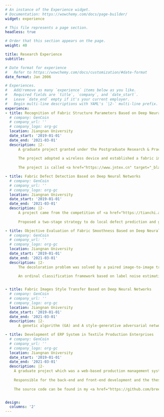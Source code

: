 ```yaml
---
# An instance of the Experience widget.
# Documentation: https://wowchemy.com/docs/page-builder/
widget: experience

# This file represents a page section.
headless: true

# Order that this section appears on the page.
weight: 40

title: Research Experience
subtitle:

# Date format for experience
#   Refer to https://wowchemy.com/docs/customization/#date-format
date_format: Jan 2006

# Experiences.
#   Add/remove as many `experience` items below as you like.
#   Required fields are `title`, `company`, and `date_start`.
#   Leave `date_end` empty if it's your current employer.
#   Begin multi-line descriptions with YAML's `|2-` multi-line prefix.
experience:
- title: Recognition of Fabric Structure Parameters Based on Deep Neural Networks
  # company: GenCoin
  # company_url: ''
  # company_logo: org-gc
  location: Jiangnan University
  date_start: '2019-01-01'
  date_end: '2021-03-01'
  description: |2-
      A graduate project granted under the Postgraduate Research & Practice Innovation of Jiangsu Province 1062050205206039. 
      
      The project adopted a wireless device and established a fabric images dataset with elaborated structure parameters. Presented a multi-task and multi-scale convolutional neural network (MTMSnet) to recognize the fabric density, weaving pattern, reaching under 2% and 10% error respectively.
      
      The project is called <a href="https://www.jntex.cn" target="_blank">"织识"</a>， which is now online. Some of the source can be found in my <a href="https://github.com/breeeak/MTMSnet-initial/tree/master/MTMSnet-dev" target="_blank">"Github"</a>

- title: Fabric Defect Detection Based on Deep Neural Networks
  # company: GenCoin
  # company_url: ''
  # company_logo: org-gc
  location: Jiangnan University
  date_start: '2019-01-01'
  date_end: '2021-03-01'
  description: |2-
      A project came from the competition of <a href="https://tianchi.aliyun.com/competition/entrance/231666/information" target="_blank">Tianchi 2019 Guangdong Intelligent Identification of Cloth Defects</a>.
      
      Proposed a two-stage strategy to do local defect prediction and global defect recognition by using the Inception-VI model and LeNet-5 model, reaching 93.2% accuracy based on our cropped dataset.

- title: Objective Evaluation of Fabric Smoothness Based on Deep Neural Networks
  # company: GenCoin
  # company_url: ''
  # company_logo: org-gc
  location: Jiangnan University
  date_start: '2019-01-01'
  date_end: '2021-03-01'
  description: |2-
      The decoloration problem was solved by a paired image-to-image translation model built by conditional generative adversarial networks (GAN), which is also promising for fabric defect detection and other problems.
      
      An ordinal classification framework based on label noise estimation (OCF-LNE) to objectively evaluate the fabric smoothness appearance degree. In this project, I helped to establish the dataset and the paper can be found in <a href="https://doi.org/10.1109/ACCESS.2019.2959705" target="_blank">https://doi.org/10.1109/ACCESS.2019.2959705</a>


- title: Fabric Images Style Transfer Based on Deep Neural Networks
  # company: GenCoin
  # company_url: ''
  # company_logo: org-gc
  location: Jiangnan University
  date_start: '2019-01-01'
  date_end: '2021-03-01'
  description: |2-
      A genetic algorithm (GA) and A style-generative adversarial networks (StyleGAN) based method was adopted to realize the color transfer of colored spun yarned fabrics. The effect of the fabric images style transfer can be found in my <a href="https://github.com/breeeak/FabricStyleTransfer" target="_blank">GitHub</a>

- title: Development of ERP System in Textile Production Enterprises
  # company: GenCoin
  # company_url: ''
  # company_logo: org-gc
  location: Jiangnan University
  date_start: '2019-01-01'
  date_end: '2021-03-01'
  description: |2-
    A graduate project which was a web-based production management system specially designed for textile production enterprises, which also involved data-collecting devices based on Arduino to monitor weaving process in real-time. 
    
    Responsible for the back-end and front-end development and the thesis “Development of APS Software for Scheduling of Multi-varieties Weaving Production” won the “Excellent Theses of Jiangnan University”. 
    
    The source code can be found in my <a href="https://github.com/breeeak/jnERP" target="_blank">GitHub</a>. A demo project can be found in <a href="http://www.jntex.cn:88/" target="_blank">http://www.jntex.cn:88/</a>


design:
  columns: '2'
---
```

